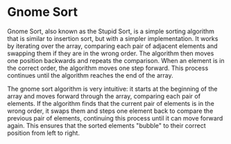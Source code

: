 # Gnome Sort

Gnome Sort, also known as the Stupid Sort, is a simple sorting algorithm that is similar to insertion sort, but with a simpler implementation. It works by iterating over the array, comparing each pair of adjacent elements and swapping them if they are in the wrong order. The algorithm then moves one position backwards and repeats the comparison. When an element is in the correct order, the algorithm moves one step forward. This process continues until the algorithm reaches the end of the array.

The gnome sort algorithm is very intuitive: it starts at the beginning of the array and moves forward through the array, comparing each pair of elements. If the algorithm finds that the current pair of elements is in the wrong order, it swaps them and steps one element back to compare the previous pair of elements, continuing this process until it can move forward again. This ensures that the sorted elements "bubble" to their correct position from left to right.